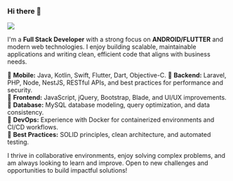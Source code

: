 ### Hi there 👋  

![](https://komarev.com/ghpvc/?username=guilhermegoes07)  

I'm a **Full Stack Developer** with a strong focus on **ANDROID/FLUTTER** and modern web technologies. I enjoy building scalable, maintainable applications and writing clean, efficient code that aligns with business needs.  

🔹 **Mobile:** Java, Kotlin, Swift, Flutter, Dart, Objective-C.
🔹 **Backend:** Laravel, PHP, Node, NestJS, RESTful APIs, and best practices for performance and security.  
🔹 **Frontend:** JavaScript, jQuery, Bootstrap, Blade, and UI/UX improvements.  
🔹 **Database:** MySQL database modeling, query optimization, and data consistency.  
🔹 **DevOps:** Experience with Docker for containerized environments and CI/CD workflows.  
🔹 **Best Practices:** SOLID principles, clean architecture, and automated testing.  

I thrive in collaborative environments, enjoy solving complex problems, and am always looking to learn and improve. Open to new challenges and opportunities to build impactful solutions!  
